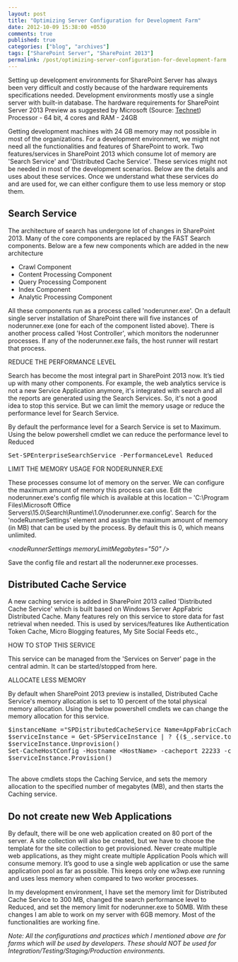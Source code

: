 ```yaml
---
layout: post
title: "Optimizing Server Configuration for Development Farm"
date: 2012-10-09 15:38:00 +0530
comments: true
published: true
categories: ["blog", "archives"]
tags: ["SharePoint Server", "SharePoint 2013"]
permalink: /post/optimizing-server-configuration-for-development-farm
---
```

<!-- more -->
<p>Setting up development environments for SharePoint Server has always been very difficult and costly because of the hardware requirements specifications needed. Development environments mostly use a single server with built-in database. The hardware requirements for SharePoint Server 2013 Preview as suggested by Microsoft (Source: <a title="Technet" href="http://technet.microsoft.com/en-us/library/cc262485%28v=office.15%29.aspx#hwforwebserver">Technet</a>) <br /> Processor - 64 bit, 4 cores and RAM - 24GB</p>
<p>Getting development machines with 24 GB memory may not possible in most of the organizations. For a development environment, we might not need all the functionalities and features of SharePoint to work. Two features/services in SharePoint 2013 which consume lot of memory are 'Search Service' and 'Distributed Cache Service'. These services might not be needed in most of the development scenarios. Below are the details and uses about these services. Once we understand what these services do and are used for, we can either configure them to use less memory or stop them.</p>
<h2>Search Service</h2>
<p>The architecture of search has undergone lot of changes in SharePoint 2013. Many of the core components are replaced by the FAST Search components. Below are a few new components which are added in the new architecture</p>
<ul class="spd-ul">
<li>Crawl Component</li>
<li>Content Processing Component</li>
<li>Query Processing Component</li>
<li>Index Component</li>
<li>Analytic Processing Component</li>
</ul>
<p>All these components run as a process called 'noderunner.exe'. On a default single server installation of SharePoint there will five instances of noderunner.exe (one for each of the component listed above). There is another process called 'Host Controller', which monitors the noderunner processes. If any of the noderunner.exe fails, the host runner will restart that process.</p>
<p>REDUCE THE PERFORMANCE LEVEL</p>
<p>Search has become the most integral part in SharePoint 2013 now. It&rsquo;s tied up with many other components. For example, the web analytics service is not a new Service Application anymore, it's integrated with search and all the reports are generated using the Search Services. So, it's not a good idea to stop this service. But we can limit the memory usage or reduce the performance level for Search Service.</p>
<p>By default the performance level for a Search Service is set to Maximum. Using the below powershell cmdlet we can reduce the performance level to Reduced</p>
<pre class="brush:ps;auto-links:false;toolbar:false" contenteditable="false">Set-SPEnterpriseSearchService -PerformanceLevel Reduced</pre>
<p>LIMIT THE MEMORY USAGE FOR NODERUNNER.EXE</p>
<p>These processes consume lot of memory on the server. We can configure the maximum amount of memory this process can use. Edit the noderunner.exe's config file which is available at this location &ndash; 'C:\Program Files\Microsoft Office Servers\15.0\Search\Runtime\1.0\noderunner.exe.config'. Search for the 'nodeRunnerSettings' element and assign the maximum amount of memory (in MB) that can be used by the process. By default this is 0, which means unlimited.</p>
<p><em> &lt;nodeRunnerSettings memoryLimitMegabytes="50" /&gt;</em></p>
<p>Save the config file and restart all the noderunner.exe processes. </p>
<h2>Distributed Cache Service</h2>
<p>A new caching service is added in SharePoint 2013 called 'Distributed Cache Service' which is built based on Windows Server AppFabric Distributed Cache. Many features rely on this service to store data for fast retrieval when needed. This is used by services/features like Authentication Token Cache, Micro Blogging features, My Site Social Feeds etc.,</p>
<p>HOW TO STOP THIS SERVICE</p>
<p>This service can be managed from the 'Services on Server' page in the central admin. It can be started/stopped from here.</p>
<p>ALLOCATE LESS MEMORY</p>
<p>By default when SharePoint 2013 preview is installed, Distributed Cache Service's memory allocation is set to 10 percent of the total physical memory allocation. Using the below powershell cmdlets we can change the memory allocation for this service.</p>
<pre class="brush:ps;auto-links:false;toolbar:false" contenteditable="false">$instanceName ="SPDistributedCacheService Name=AppFabricCachingService"
$serviceInstance = Get-SPServiceInstance | ? {($_.service.tostring()) -eq $instanceName -and ($_.server.name) -eq $env:computername}
$serviceInstance.Unprovision()
Set-CacheHostConfig -Hostname &lt;HostName&gt; -cacheport 22233 -cachesize &lt;Size in MB&gt;
$serviceInstance.Provision()</pre>
<p><em><br /></em>The above cmdlets stops the Caching Service, and sets the memory allocation to the specified number of megabytes (MB), and then starts the Caching service. </p>
<h2>Do not create new Web Applications</h2>
<p>By default, there will be one web application created on 80 port of the server. A site collection will also be created, but we have to choose the template for the site collection to get provisioned. Never create multiple web applications, as they might create multiple Application Pools which will consume memory. It&rsquo;s good to use a single web application or use the same application pool as far as possible. This keeps only one w3wp.exe running and uses less memory when compared to two worker processes.</p>
<p>In my development environment, I have set the memory limit for Distributed Cache Service to 300 MB, changed the search performance level to Reduced, and set the memory limit for noderunner.exe to 50MB. With these changes I am able to work on my server with 6GB memory. Most of the functionalities are working fine.</p>
<p><em>Note: All the configurations and practices which I mentioned above are for farms which will be used by developers. These should NOT be used for Integration/Testing/Staging/Production environments.</em></p>
